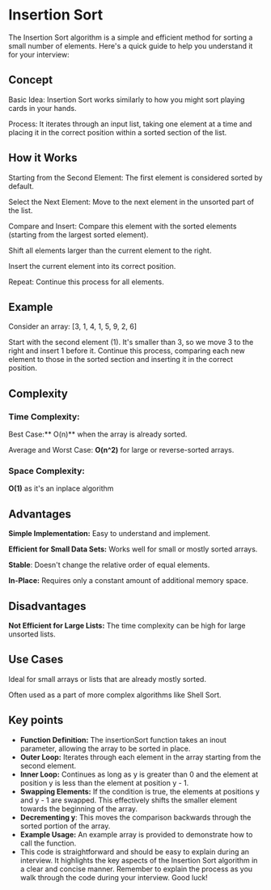 #  Insertion Sort

The Insertion Sort algorithm is a simple and efficient method for sorting a small number of elements. Here's a quick guide to help you understand it for your interview:

## Concept

Basic Idea: Insertion Sort works similarly to how you might sort playing cards in your hands.

Process: It iterates through an input list, taking one element at a time and placing it in the correct position within a sorted section of the list.

## How it Works

Starting from the Second Element: The first element is considered sorted by default.

Select the Next Element: Move to the next element in the unsorted part of the list.

Compare and Insert: Compare this element with the sorted elements (starting from the largest sorted element).

Shift all elements larger than the current element to the right.

Insert the current element into its correct position.

Repeat: Continue this process for all elements.

## Example

Consider an array: [3, 1, 4, 1, 5, 9, 2, 6]

Start with the second element (1).
It's smaller than 3, so we move 3 to the right and insert 1 before it.
Continue this process, comparing each new element to those in the sorted section and inserting it in the correct position.

## Complexity

### Time Complexity:

Best Case:** O(n)** when the array is already sorted.

Average and Worst Case: **O(n^2)** for large or reverse-sorted arrays.

### Space Complexity:

**O(1)** as it's an inplace algorithm

## Advantages

**Simple Implementation:** Easy to understand and implement.

**Efficient for Small Data Sets:** Works well for small or mostly sorted arrays.

**Stable**: Doesn't change the relative order of equal elements.

**In-Place:** Requires only a constant amount of additional memory space.


## Disadvantages

**Not Efficient for Large Lists:** The time complexity can be high for large unsorted lists.

## Use Cases

Ideal for small arrays or lists that are already mostly sorted.

Often used as a part of more complex algorithms like Shell Sort.


## Key points

- **Function Definition:** The insertionSort function takes an inout parameter, allowing the array to be sorted in place.
- **Outer Loop:** Iterates through each element in the array starting from the second element.
- **Inner Loop:** Continues as long as y is greater than 0 and the element at position y is less than the element at position y - 1.
- **Swapping Elements:** If the condition is true, the elements at positions y and y - 1 are swapped. This effectively shifts the smaller element towards the beginning of the array.
- **Decrementing y**: This moves the comparison backwards through the sorted portion of the array.
- **Example Usage:** An example array is provided to demonstrate how to call the function.
- This code is straightforward and should be easy to explain during an interview. It highlights the key aspects of the Insertion Sort algorithm in a clear and concise manner. Remember to explain the process as you walk through the code during your interview. Good luck!






